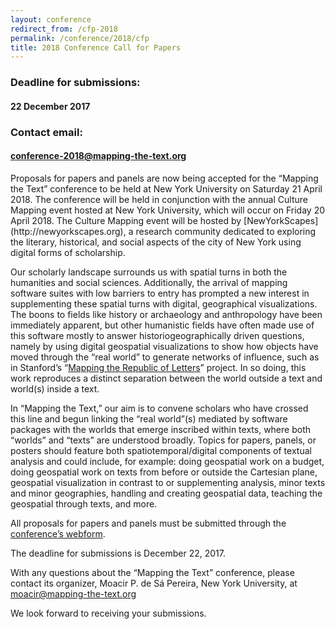 ```yaml
---
layout: conference
redirect_from: /cfp-2018
permalink: /conference/2018/cfp
title: 2018 Conference Call for Papers
---
```


### Deadline for submissions: 
#### 22 December 2017

### Contact email: 
#### conference-2018@mapping-the-text.org

<p class="lead">Proposals for papers and panels are now being accepted for the
“Mapping the Text” conference to be held at New York University on Saturday 21
April 2018. The conference will be held in conjunction with the annual Culture
Mapping event hosted at New York University, which will occur on Friday 20
April 2018.  The Culture Mapping event will be hosted by
[NewYorkScapes](http://newyorkscapes.org), a research community dedicated to
exploring the literary, historical, and social aspects of the city of New York
using digital forms of scholarship.</p>

Our scholarly landscape surrounds us with spatial turns in both the humanities
and social sciences. Additionally, the arrival of mapping software suites with
low barriers to entry has prompted a new interest in supplementing these
spatial turns with digital, geographical visualizations. The boons to fields
like history or archaeology and anthropology have been immediately apparent,
but other humanistic fields have often made use of this software mostly to
answer historiogeographically driven questions, namely by using digital
geospatial visualizations to show how objects have moved through the “real
world” to generate networks of influence, such as in Stanford’s “[Mapping the
Republic of Letters](http://republicofletters.stanford.edu/)” project. In so
doing, this work reproduces a distinct separation between the world outside a
text and world(s) inside a text.

In “Mapping the Text,” our aim is to convene scholars who have crossed this
line and begun linking the “real world”(s) mediated by software packages with
the worlds that emerge inscribed within texts, where both “worlds” and “texts”
are understood broadly. Topics for papers, panels, or posters should feature
both spatiotemporal/digital components of textual analysis and could include,
for example: doing geospatial work on a budget, doing geospatial work on texts
from before or outside the Cartesian plane, geospatial visualization in
contrast to or supplementing analysis, minor texts and minor geographies,
handling and creating geospatial data, teaching the geospatial through texts,
and more.

All proposals for papers and panels must be submitted through the [conference’s
webform](/conference/2018/submit).

The deadline for submissions is December 22, 2017.

With any questions about the “Mapping the Text” conference, please contact its
organizer, Moacir P. de Sá Pereira, New York University, at
moacir@mapping-the-text.org

We look forward to receiving your submissions.
